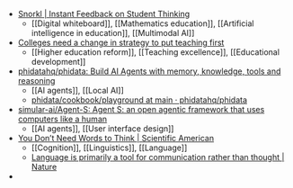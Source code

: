 - [Snorkl | Instant Feedback on Student Thinking](https://snorkl.app/)
	- [[Digital whiteboard]], [[Mathematics education]], [[Artificial intelligence in education]], [[Multimodal AI]]
- [Colleges need a change in strategy to put teaching first](https://www.insidehighered.com/opinion/blogs/higher-ed-gamma/2024/10/16/colleges-need-change-strategy-put-teaching-first)
	- [[Higher education reform]], [[Teaching excellence]], [[Educational development]]
- [phidatahq/phidata: Build AI Agents with memory, knowledge, tools and reasoning](https://github.com/phidatahq/phidata)
	- [[AI agents]], [[Local AI]]
	- [phidata/cookbook/playground at main · phidatahq/phidata](https://github.com/phidatahq/phidata/tree/main/cookbook/playground)
- [simular-ai/Agent-S: Agent S: an open agentic framework that uses computers like a human](https://github.com/simular-ai/Agent-S)
	- [[AI agents]], [[User interface design]]
- [You Don’t Need Words to Think | Scientific American](https://www.scientificamerican.com/article/you-dont-need-words-to-think/)
	- [[Cognition]], [[Linguistics]], [[Language]]
	- [Language is primarily a tool for communication rather than thought | Nature](https://www.nature.com/articles/s41586-024-07522-w.epdf?sharing_token=90oiYBkKLTdVe-yQhr4etdRgN0jAjWel9jnR3ZoTv0MYYopL5qENCL5gCQ3HDKyBWf6AQLs-HC3fMMzU9skb40K1DK-HWblYUyHTAQuuliWeLXeg5lXVNFOTa3fVek1R0et9kPjIgQljFd2wX1hSlqWjpOKSrRjz8t2mUDQ6Vr6DlhIlAndISxjxnRU2FPd2O_mAAJkn88kO5rQuj-0p9uWRcFfBHcqxwtZaT8-EP9s%3D&tracking_referrer=www.scientificamerican.com)
-